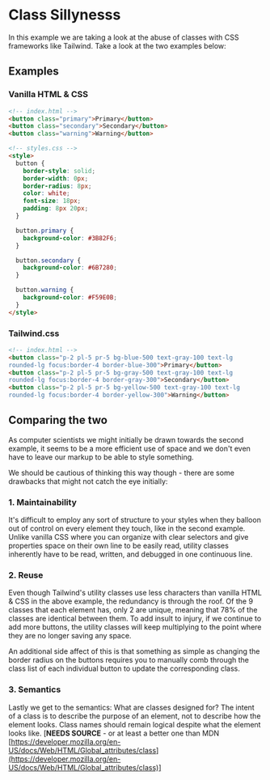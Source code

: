 # Class Sillynesss

In this example we are taking a look at the abuse of classes with CSS frameworks like Tailwind. Take a look at the two examples below:

## Examples

### Vanilla HTML & CSS

```html
<!-- index.html -->
<button class="primary">Primary</button>
<button class="secondary">Secondary</button>
<button class="warning">Warning</button>

<!-- styles.css -->
<style>
  button {
    border-style: solid;
    border-width: 0px;
    border-radius: 8px;
    color: white;
    font-size: 18px;
    padding: 8px 20px;
  }

  button.primary {
    background-color: #3B82F6;
  }

  button.secondary {
    background-color: #6B7280;
  }

  button.warning {
    background-color: #F59E0B;
  }
</style>
```

### Tailwind.css

```html
<!-- index.html -->
<button class="p-2 pl-5 pr-5 bg-blue-500 text-gray-100 text-lg
rounded-lg focus:border-4 border-blue-300">Primary</button>
<button class="p-2 pl-5 pr-5 bg-gray-500 text-gray-100 text-lg
rounded-lg focus:border-4 border-gray-300">Secondary</button>
<button class="p-2 pl-5 pr-5 bg-yellow-500 text-gray-100 text-lg
rounded-lg focus:border-4 border-yellow-300">Warning</button>
```

## Comparing the two

As computer scientists we might initially be drawn towards the second example, it seems to be a more efficient use of space and we don't even have to leave our markup to be able to style something.

We should be cautious of thinking this way though - there are some drawbacks that might not catch the eye initially:

### 1. Maintainability

It's difficult to employ any sort of structure to your styles when they balloon out of control on every element they touch, like in the second example. Unlike vanilla CSS where you can organize with clear selectors and give properties space on their own line to be easily read, utility classes inherently have to be read, written, and debugged in one continuous line.

### 2. Reuse

Even though Tailwind's utility classes use less characters than vanilla HTML & CSS in the above example, the redundancy is through the roof. Of the 9 classes that each element has, only 2 are unique, meaning that 78% of the classes are identical between them. To add insult to injury, if we continue to add more buttons, the utility classes will keep multiplying to the point where they are no longer saving any space.

An additional side affect of this is that something as simple as changing the border radius on the buttons requires you to manually comb through the class list of each individual button to update the corresponding class.

### 3. Semantics

Lastly we get to the semantics: What are classes designed for? The intent of a class is to describe the purpose of an element, not to describe how the element looks. Class names should remain logical despite what the element looks like. [**NEEDS SOURCE** - or at least a better one than MDN [https://developer.mozilla.org/en-US/docs/Web/HTML/Global_attributes/class](https://developer.mozilla.org/en-US/docs/Web/HTML/Global_attributes/class)]
